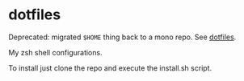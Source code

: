 dotfiles
========

Deprecated: migrated `$HOME` thing back to a mono repo.  See [dotfiles](https://github.com/tmeisenh/dotfiles).

My zsh shell configurations.

To install just clone the repo and execute the install.sh script.
